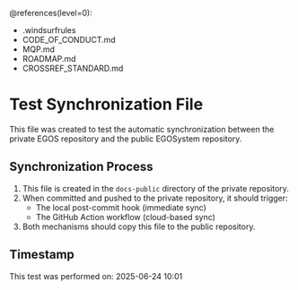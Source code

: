 @references(level=0):
 - .windsurfrules
 - CODE_OF_CONDUCT.md
 - MQP.md
 - ROADMAP.md
 - CROSSREF_STANDARD.md

# Test Synchronization File

This file was created to test the automatic synchronization between the private EGOS repository and the public EGOSystem repository.

## Synchronization Process

1. This file is created in the `docs-public` directory of the private repository.
2. When committed and pushed to the private repository, it should trigger:
   - The local post-commit hook (immediate sync)
   - The GitHub Action workflow (cloud-based sync)
3. Both mechanisms should copy this file to the public repository.

## Timestamp

This test was performed on: 2025-06-24 10:01
